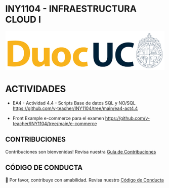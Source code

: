 # INY1104 - INFRAESTRUCTURA CLOUD I

<p align="left" style="text-align:left;">
  <a href="https://www.duoc.cl/">
    <img alt="Github Universe" src="img/logo.png" width="1040"/>
  </a>
</p>

# ACTIVIDADES

- EA4 - Actividad 4.4 - Scripts Base de datos SQL y NO/SQL https://github.com/v-teacher/INY1104/tree/main/ea4-act4.4

- Front Example e-commerce para el examen https://github.com/v-teacher/INY1104/tree/main/e-commerce

<!-- ## ANTECEDENTES GENERALES

Esta guía tiene como objetivo ...

## REQUERIMIENTOS PARA ESTA ACTIVIDAD

Para el desarrollo de esta actividad se requiere ...

## DESARROLLO DE ACTIVIDAD

Esta actividad consiste en ... -->

## CONTRIBUCIONES

Contribuciones son bienvenidas! Revisa nuestra [Guía de Contribuciones](./docs/CONTRIBUTING.md)

## CÓDIGO DE CONDUCTA

👋 Por favor, contribuye con amabilidad. Revisa nuestro [Código de Conducta](./docs/CODE_OF_CONDUCT.md)

